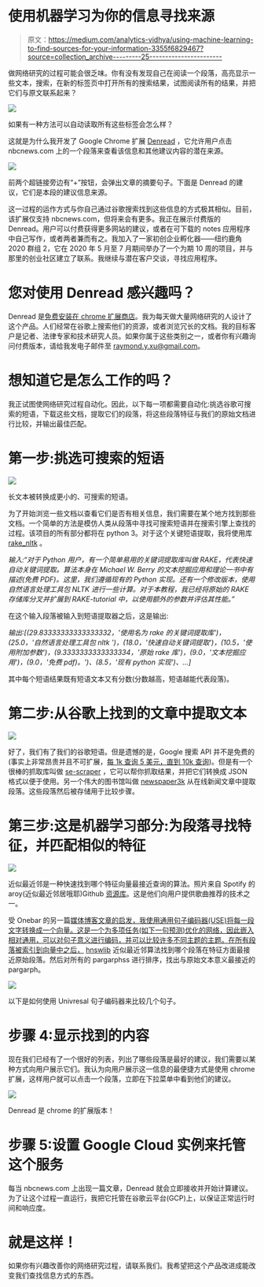 # 使用机器学习为你的信息寻找来源

> 原文：<https://medium.com/analytics-vidhya/using-machine-learning-to-find-sources-for-your-information-3355f6829467?source=collection_archive---------25----------------------->

做网络研究的过程可能会很乏味。你有没有发现自己在阅读一个段落，高亮显示一些文本，搜索，在新的标签页中打开所有的搜索结果，试图阅读所有的结果，并把它们与原文联系起来？

![](img/ff2a16f853a447fe682805c6da391417.png)

如果有一种方法可以自动读取所有这些标签会怎么样？

这就是为什么我开发了 Google Chrome 扩展 [Denread](http://denread.com) ，它允许用户点击 nbcnews.com 上的一个段落来查看该信息和其他建议内容的潜在来源。

![](img/2cec5e044e2252b61334982c4d7e40f3.png)

前两个超链接旁边有“+”按钮，会弹出文章的摘要句子。下面是 Denread 的建议，它们是本段的建议信息来源。

这一过程的运作方式与你自己通过谷歌搜索找到这些信息的方式极其相似。目前，该扩展仅支持 nbcnews.com，但将来会有更多。我正在展示付费版的 Denread。用户可以付费获得更多网站的建议，或者在可下载的 notes 应用程序中自己写作，或者两者兼而有之。我加入了一家初创企业孵化器——纽约鹿角 2020 群组 2，它在 2020 年 5 月至 7 月期间举办了一个为期 10 周的项目，并与那里的创业社区建立了联系。我继续与潜在客户交谈，寻找应用程序。

# 您对使用 Denread 感兴趣吗？

Denread 是[免费安装在 chrome 扩展商店](https://chrome.google.com/webstore/detail/denread/lkhppoidmdmbhlogngdbinkmmhhamdik?hl=en-US)。我为每天做大量网络研究的人设计了这个产品。人们经常在谷歌上搜索他们的资源，或者浏览冗长的文档。我的目标客户是记者、法律专家和技术研究人员。如果你属于这些类别之一，或者你有兴趣询问付费版本，请给我发电子邮件至 raymond.y.xu@gmail.com。

# 想知道它是怎么工作的吗？

我正试图使网络研究过程自动化。因此，以下每一项都需要自动化:挑选谷歌可搜索的短语，下载这些文档，提取它们的段落，将这些段落特征与我们的原始文档进行比较，并输出最佳匹配。

# 第一步:挑选可搜索的短语

![](img/7aca9073f5549d288763bd11c01dccb5.png)

长文本被转换成更小的、可搜索的短语。

为了开始浏览一些文档以查看它们是否有相关信息，我们需要在某个地方找到那些文档。一个简单的方法是模仿人类从段落中寻找可搜索短语并在搜索引擎上查找的过程。该项目的所有部分都将在 python 3。对于这个关键短语提取，我将使用库 [rake_nltk](https://github.com/csurfer/rake-nltk) 。

*输入:“对于 Python 用户，有一个简单易用的关键词提取库叫做 RAKE，代表快速自动关键词提取。算法本身在 Michael W. Berry 的文本挖掘应用和理论一书中有描述(免费 PDF)。这里，我们遵循现有的 Python 实现。还有一个修改版本，使用自然语言处理工具包 NLTK 进行一些计算。对于本教程，我已经将原始的 RAKE 存储库分叉并扩展到 RAKE-tutorial 中，以使用额外的参数并评估其性能。”*

在这个输入段落被输入到短语提取器之后，这是输出:

*输出:[(29.83333333333333332，'使用名为 rake 的关键词提取库')，(25.0，'自然语言处理工具包 nltk ')，(18.0，'快速自动关键词提取')，(10.5，'使用附加参数')，(9.3333333333333334，'原始 rake 库')，(9.0，'文本挖掘应用')，(9.0，'免费 pdf)。')、(8.5，'现有 python 实现')、…]*

其中每个短语结果既有短语文本又有分数(分数越高，短语越能代表段落)。

# 第二步:从谷歌上找到的文章中提取文本

![](img/d2a8b1bcbbf0f5c6f94f90e9391ec87c.png)

好了，我们有了我们的谷歌短语。但是遗憾的是，Google 搜索 API 并不是免费的(事实上非常昂贵并且不可扩展，[每 1k 查询 5 美元，直到 10k 查询](https://developers.google.com/custom-search/v1/overview))。但是有一个很棒的抓取库叫做 [se-scraper](https://github.com/NikolaiT/se-scraper) ，它可以帮你抓取结果，并把它们转换成 JSON 格式以便于使用。另一个伟大的图书馆叫做 [newspaper3k](https://newspaper.readthedocs.io/en/latest/) 从在线新闻文章中提取段落。这些段落然后被存储用于比较步骤。

# 第三步:这是机器学习部分:为段落寻找特征，并匹配相似的特征

![](img/808089dd64f2d98d179c6892850f7118.png)

近似最近邻是一种快速找到哪个特征向量最接近查询的算法。照片来自 Spotify 的 aroy(近似最近邻居哦耶)Github [资源库](https://github.com/spotify/annoy)。这是他们向用户提供歌曲推荐的技术之一。

受 Onebar 的另一篇[媒体博客文章的启发，我使用通用句子编码器(USE)将每一段文字转换成一个向量。这是一个为多项任务(如下一句预测)优化的网络，因此嵌入相对通用，可以对句子意义进行编码，并可以比较许多不同主题的主题。在所有段落被索引到向量中之后，](https://blog.onebar.io/building-a-semantic-search-engine-using-open-source-components-e15af5ed7885) [hnswlib](https://github.com/nmslib/hnswlib) 近似最近邻算法找到哪个段落在特征方面最接近原始段落。然后对所有的 pargarphss 进行排序，找出与原始文本意义最接近的 pargarph。

![](img/91a02c5c1e6877592823f8911d0eb981.png)

以下是如何使用 Univresal 句子编码器来比较几个句子。

# 步骤 4:显示找到的内容

现在我们已经有了一个很好的列表，列出了哪些段落是最好的建议，我们需要以某种方式向用户展示它们。我认为向用户展示这一信息的最便捷方式是使用 chrome 扩展，这样用户就可以点击一个段落，立即在下拉菜单中看到他们的建议。

![](img/fdc32980dc9341b7215c2105bf9a7f6e.png)

Denread 是 chrome 的扩展版本！

# 步骤 5:设置 Google Cloud 实例来托管这个服务

每当 nbcnews.com 上出现一篇文章，Denread 就会立即接收并开始计算建议。为了让这个过程一直运行，我把它托管在谷歌云平台(GCP)上，以保证正常运行时间和响应度。

# 就是这样！

如果你有兴趣改善你的网络研究过程，请联系我们。我希望把这个产品改进成能改变我们查找信息方式的东西。